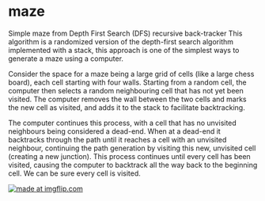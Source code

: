 # maze
Simple maze from Depth First Search (DFS) recursive back-tracker
This algorithm is a randomized version of the depth-first search algorithm implemented with a stack, this approach is one of the simplest ways to generate a maze using a computer.

Consider the space for a maze being a large grid of cells (like a large chess board), each cell starting with four walls. Starting from a random cell, the computer then selects a random neighbouring cell that has not yet been visited. The computer removes the wall between the two cells and marks the new cell as visited, and adds it to the stack to facilitate backtracking. 

The computer continues this process, with a cell that has no unvisited neighbours being considered a dead-end. When at a dead-end it backtracks through the path until it reaches a cell with an unvisited neighbour, continuing the path generation by visiting this new, unvisited cell (creating a new junction). This process continues until every cell has been visited, causing the computer to backtrack all the way back to the beginning cell. We can be sure every cell is visited.

<a href="https://imgflip.com/gif/3cqckq"><img src="https://i.imgflip.com/3cqckq.gif" title="made at imgflip.com"/></a>
